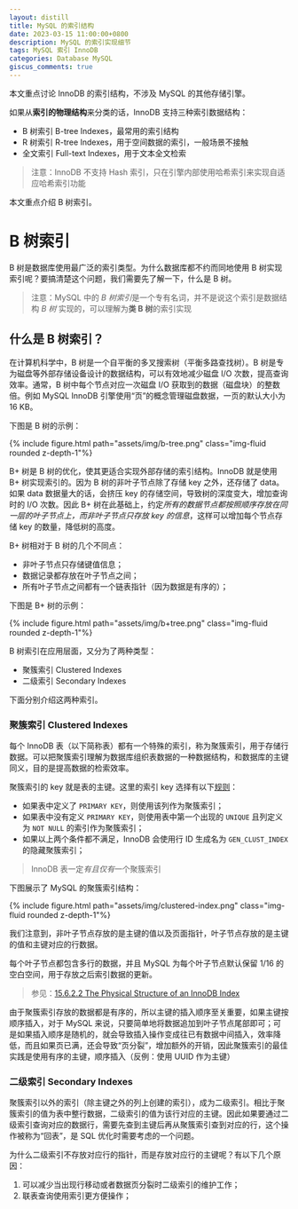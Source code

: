 ```yaml
---
layout: distill
title: MySQL 的索引结构
date: 2023-03-15 11:00:00+0800
description: MySQL 的索引实现细节
tags: MySQL 索引 InnoDB
categories: Database MySQL
giscus_comments: true
---
```


本文重点讨论 InnoDB 的索引结构，不涉及 MySQL 的其他存储引擎。

如果从**索引的物理结构**来分类的话，InnoDB 支持三种索引数据结构：

* B 树索引 B-tree Indexes，最常用的索引结构
* R 树索引 R-tree Indexes，用于空间数据的索引，一般场景不接触
* 全文索引 Full-text Indexes，用于文本全文检索

> 注意：InnoDB 不支持 Hash 索引，只在引擎内部使用哈希索引来实现自适应哈希索引功能

本文重点介绍 B 树索引。

# B 树索引

B 树是数据库使用最广泛的索引类型。为什么数据库都不约而同地使用 B 树实现索引呢？要搞清楚这个问题，我们需要先了解一下，什么是 B 树。

> 注意：MySQL 中的 *B 树索引*是一个专有名词，并不是说这个索引是数据结构 *B 树* 实现的，可以理解为**类 B 树**的索引实现

## 什么是 B 树索引？

在计算机科学中，B 树是一个自平衡的多叉搜索树（平衡多路查找树）。B 树是专为磁盘等外部存储设备设计的数据结构，可以有效地减少磁盘 I/O 次数，提高查询效率。通常，B 树中每个节点对应一次磁盘 I/O 获取到的数据（磁盘块）的整数倍。例如 MySQL InnoDB 引擎使用“页”的概念管理磁盘数据，一页的默认大小为 16 KB。

下图是 B 树的示例：

<div class="row mt-3">
    <div class="col-sm mt-3 mt-md-0">
        {% include figure.html path="assets/img/b-tree.png" class="img-fluid rounded z-depth-1"%}
    </div>
</div>

B+ 树是 B 树的优化，使其更适合实现外部存储的索引结构。InnoDB 就是使用 B+ 树实现索引的。因为 B 树的非叶子节点除了存储 key 之外，还存储了 data。如果 data 数据量大的话，会挤压 key 的存储空间，导致树的深度变大，增加查询时的 I/O 次数。因此 B+ 树在此基础上，约定*所有的数据节点都按照顺序存放在同一层的叶子节点上，而非叶子节点只存放 key 的信息*，这样可以增加每个节点存储 key 的数量，降低树的高度。

B+ 树相对于 B 树的几个不同点：

* 非叶子节点只存储键值信息；
* 数据记录都存放在叶子节点之间；
* 所有叶子节点之间都有一个链表指针（因为数据是有序的）；

下图是 B+ 树的示例：

<div class="row mt-3">
    <div class="col-sm mt-3 mt-md-0">
        {% include figure.html path="assets/img/b+tree.png" class="img-fluid rounded z-depth-1"%}
    </div>
</div>

B 树索引在应用层面，又分为了两种类型：

* 聚簇索引 Clustered Indexes
* 二级索引 Secondary Indexes

下面分别介绍这两种索引。

### 聚簇索引 Clustered Indexes

每个 InnoDB 表（以下简称表）都有一个特殊的索引，称为聚簇索引，用于存储行数据。可以把聚簇索引理解为数据库组织表数据的一种数据结构，和数据库的主键同义，目的是提高数据的检索效率。

聚簇索引的 key 就是表的主键。这里的索引 key 选择有以下[规则](https://dev.mysql.com/doc/refman/8.0/en/innodb-index-types.html)：

* 如果表中定义了 `PRIMARY KEY`，则使用该列作为聚簇索引；
* 如果表中没有定义 `PRIMARY KEY`，则使用表中第一个出现的 `UNIQUE` 且列定义为 `NOT NULL` 的索引作为聚簇索引；
* 如果以上两个条件都不满足，InnoDB 会使用行 ID 生成名为 `GEN_CLUST_INDEX` 的隐藏聚簇索引；

> InnoDB 表一定*有且仅有*一个聚簇索引

下图展示了 MySQL 的聚簇索引结构：

<div class="row mt-3">
    <div class="col-sm mt-3 mt-md-0">
        {% include figure.html path="assets/img/clustered-index.png" class="img-fluid rounded z-depth-1"%}
    </div>
</div>

我们注意到，非叶子节点存放的是主键的值以及页面指针，叶子节点存放的是主键的值和主键对应的行数据。

每个叶子节点都包含多行的数据，并且 MySQL 为每个叶子节点默认保留 1/16 的空白空间，用于存放之后索引数据的更新。

> 参见：[15.6.2.2 The Physical Structure of an InnoDB Index](https://dev.mysql.com/doc/refman/8.0/en/innodb-physical-structure.html)

由于聚簇索引存放的数据都是有序的，所以主键的插入顺序至关重要，如果主键按顺序插入，对于 MySQL 来说，只要简单地将数据追加到叶子节点尾部即可；可是如果插入顺序是随机的，就会导致插入操作变成往已有数据中间插入，效率降低，而且如果页已满，还会导致“页分裂”，增加额外的开销，因此聚簇索引的最佳实践是使用有序的主键，顺序插入（反例：使用 UUID 作为主键）

### 二级索引 Secondary Indexes

聚簇索引以外的索引（除主键之外的列上创建的索引），成为二级索引。相比于聚簇索引的值为表中整行数据，二级索引的值为该行对应的主键。因此如果要通过二级索引查询对应的数据行，需要先查到主键后再从聚簇索引查到对应的行，这个操作被称为“回表”，是 SQL 优化时需要考虑的一个问题。

为什么二级索引不存放对应行的指针，而是存放对应行的主键呢？有以下几个原因：

1. 可以减少当出现行移动或者数据页分裂时二级索引的维护工作；
2. 联表查询使用索引更方便操作；